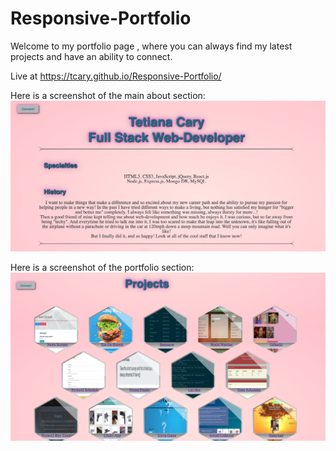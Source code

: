 # Responsive-Portfolio

Welcome to my portfolio page , where you can always find my latest projects and have an ability to connect.

Live at https://tcary.github.io/Responsive-Portfolio/

Here is a screenshot of the main about section:
![PortfolioMainSection](images/portAbout.png)

Here is a screenshot of the portfolio section:
![PortfolioSection](images/portScrenshot.png)
